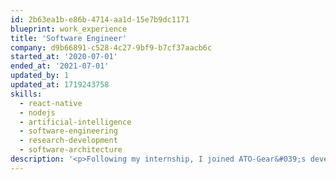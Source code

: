 ```yaml
---
id: 2b63ea1b-e86b-4714-aa1d-15e7b9dc1171
blueprint: work_experience
title: 'Software Engineer'
company: d9b66891-c528-4c27-9bf9-b7cf37aacb6c
started_at: '2020-07-01'
ended_at: '2021-07-01'
updated_by: 1
updated_at: 1719243758
skills:
  - react-native
  - nodejs
  - artificial-intelligence
  - software-engineering
  - research-development
  - software-architecture
description: '<p>Following my internship, I joined ATO-Gear&#039;s development team as a Software Engineer. In this role, I contributed to application development using React-Native and Node.js, enhancing the functionality and user experience of the Arion App. I focused particularly on developing audio and feedback features, ensuring that the app provided real-time, actionable insights to users. My work helped in advancing the app&#039;s capabilities, making it a more effective tool for runners seeking personalized advice and feedback.</p>'
---
```

